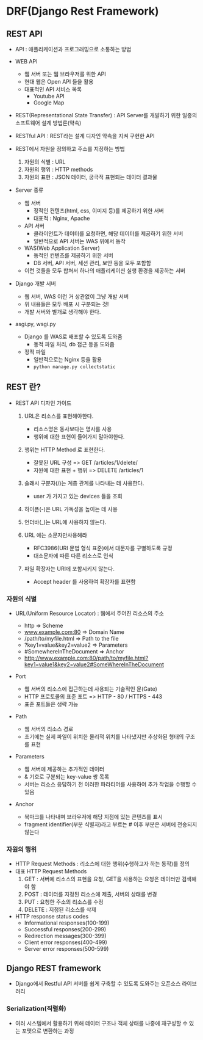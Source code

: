 # DRF(Django Rest Framework)

## REST API

 - API : 애플리케이션과 프로그래밍으로 소통하는 방법
 - WEB API
   - 웹 서버 또는 웹 브라우저를 위한 API
   - 현대 웹은 Open API 들을 활용
   - 대표적인 API 서비스 목록
     - Youtube API
     - Google Map
 - REST(Representational State Transfer) : API Server를 개발하기 위한 일종의 소프트웨어 설계 방법론(약속)
 - RESTful API : REST라는 설계 디자인 약속을 지켜 구현한 API
 - REST에서 자원을 정의하고 주소를 지정하는 방법
    1. 자원의 식별 : URL
    2. 자원의 행위 : HTTP methods
    3. 자원의 표현 : JSON 데이터, 궁극적 표현되는 데이터 결과물

 - Server 종류
   - 웹 서버
     - 정적인 컨텐츠(html, css, 이미지 등)를 제공하기 위한 서버
     - 대표적 : Nginx, Apache
   - API 서버
     - 클라이언트가 데이터를 요청하면, 해당 데이터를 제공하기 위한 서버
     - 일반적으로 API 서버는 WAS 위에서 동작
   - WAS(Web Application Server)
     - 동적인 컨텐츠를 제공하기 위한 서버
     - DB 서버, API 서버, 세션 관리, 보안 등을 모두 포함함
   - 이런 것들을 모두 합쳐서 하나의 애플리케이션 실행 환경을 제공하는 서버

 - Django 개발 서버
   - 웹 서버, WAS 이런 거 상관없이 그냥 개발 서버
   - 위 내용들은 모두 배포 시 구분되는 것!
   - 개발 서버와 별개로 생각해야 한다.

 - asgi.py, wsgi.py
   - Django 를 WAS로 배포할 수 있도록 도와줌
     - 동적 파일 처리, db 접근 등을 도와줌
   - 정적 파일
     - 일반적으로는 Nginx 등을 활용
     - `python manage.py collectstatic`

## REST 란?

 - REST API 디자인 가이드

    1. URL은 리소스를 표현해야한다.
       - 리소스명은 동사보다는 명사를 사용
       - 행위에 대한 표현이 들어가지 말아야한다.

    2. 행위는 HTTP Method 로 표현한다.
       - 잘못된 URL 구성 => GET /articles/1/delete/
       - 자원에 대한 표현 + 행위 => DELETE /articles/1 

    3. 슬래시 구분자(/)는 계층 관계를 나타내는 데 사용한다.
       - user 가 가지고 있는 devices 들을 조회

    4. 하이픈(-)은 URL 가독성을 높이는 데 사용

    5. 언더바(_)는 URL에 사용하지 않는다.

    6. URL 에는 소문자만사용해라
       - RFC3986(URI 문법 형식 표준)에서 대문자를 구별하도록 규정
       - 대소문자에 따른 다른 리소스로 인식

    7. 파일 확장자는 URI에 포함시키지 않는다.
       - Accept header 를 사용하여 확장자를 표현함

### 자원의 식별

 - URL(Uniform Resource Locator) : 웹에서 주어진 리소스의 주소
   - http => Scheme
   - www.example.com:80 => Domain Name
   - /path/to/myfile.html => Path to the file
   - ?key1=value&key2=value2 => Parameters
   - #SomewhereInTheDocument => Anchor
   - http://www.example.com:80/path/to/myfile.html?key1=value1&key2=value2#SomeWhereInTheDocument

 - Port
   - 웹 서버의 리소스에 접근하는데 사용되는 기술적인 문(Gate)
   - HTTP 프로토콜의 표준 포트 => HTTP - 80 / HTTPS - 443
   - 표준 포트들은 생략 가능

 - Path
   - 웹 서버의 리소스 경로
   - 초기에는 실제 파일이 위치한 물리적 위치를 나타냈지만 추상화된 형태의 구조를 표현

 - Parameters
   - 웹 서버에 제공하는 추가적인 데이터
   - & 기호로 구분되는 key-value 쌍 목록
   - 서버는 리소스 응답하기 전 이러한 파라티머를 사용하여 추가 작업을 수행할 수 있음

 - Anchor
   - 북마크를 나타내며 브라우저에 해당 지점에 있는 콘텐츠를 표시
   - fragment identifier(부분 식별자)라고 부르는 # 이후 부분은 서버에 전송되지 않는다

### 자원의 행위

 - HTTP Request Methods : 리소스에 대한 행위(수행하고자 하는 동작)를 정의
 - 대표 HTTP Request Methods
   1. GET : 서버에 리소스의 표현을 요청, GET을 사용하는 요청은 데이터만 검색해야 함
   2. POST : 데이터를 지정된 리소스에 제출, 서버의 상태를 변경
   3. PUT : 요청한 주소의 리소스를 수정
   4. DELETE : 지정된 리소스를 삭제
 - HTTP response status codes
   - Informational responses(100-199)
   - Successful responses(200-299)
   - Redirection messages(300-399)
   - Client error responses(400-499)
   - Server error responses(500-599)

## Django REST framework

 - Django에서 Restful API 서버를 쉽게 구축할 수 있도록 도와주는 오픈소스 라이브러리

### Serialization(직렬화)

 - 여러 시스템에서 활용하기 위해 데이터 구조나 객체 상태를 나중에 재구성할 수 있는 포맷으로 변환하는 과정